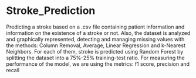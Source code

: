 # Stroke_Prediction
 Predicting a stroke based on a .csv file containing patient information and information on the existence of a stroke or not. Also, the dataset is analyzed and graphically represented, detecting and managing missing values with the methods: Column Removal, Average, Linear Regression and k-Nearest Neighbors. For each of them, stroke is predicted  using Random Forest by splitting the dataset into a 75%-25% training-test ratio. For measuring the performance of the model, we are using the metrics: f1 score, precision and recall
